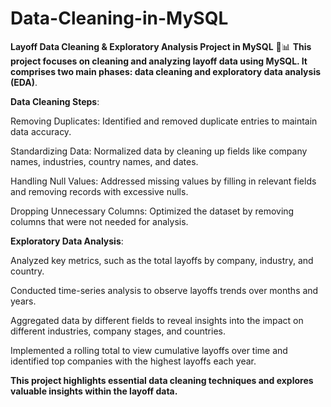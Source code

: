 # Data-Cleaning-in-MySQL
**Layoff Data Cleaning & Exploratory Analysis Project in MySQL** 🧹📊
**This project focuses on cleaning and analyzing layoff data using MySQL. It comprises two main phases: data cleaning and exploratory data analysis (EDA)**.

**Data Cleaning Steps**:

Removing Duplicates: Identified and removed duplicate entries to maintain data accuracy.

Standardizing Data: Normalized data by cleaning up fields like company names, industries, country names, and dates.

Handling Null Values: Addressed missing values by filling in relevant fields and removing records with excessive nulls.

Dropping Unnecessary Columns: Optimized the dataset by removing columns that were not needed for analysis.

**Exploratory Data Analysis**:

Analyzed key metrics, such as the total layoffs by company, industry, and country.

Conducted time-series analysis to observe layoffs trends over months and years.

Aggregated data by different fields to reveal insights into the impact on different industries, company stages, and countries.

Implemented a rolling total to view cumulative layoffs over time and identified top companies with the highest layoffs each year.

**This project highlights essential data cleaning techniques and explores valuable insights within the layoff data.**

